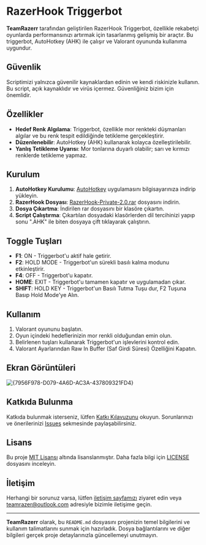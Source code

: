 # RazerHook Triggerbot

**TeamRazerr** tarafından geliştirilen RazerHook Triggerbot, özellikle rekabetçi oyunlarda performansınızı artırmak için tasarlanmış gelişmiş bir araçtır. Bu triggerbot, AutoHotkey (AHK) ile çalışır ve Valorant oyununda kullanıma uygundur.

## Güvenlik
Scriptimizi yalnızca güvenilir kaynaklardan edinin ve kendi riskinizle kullanın.
Bu script, açık kaynaklıdır ve virüs içermez. Güvenliğiniz bizim için önemlidir.

## Özellikler

- **Hedef Renk Algılama**: Triggerbot, özellikle mor renkteki düşmanları algılar ve bu renk tespit edildiğinde tetikleme gerçekleştirir.
- **Düzenlenebilir**: AutoHotkey (AHK) kullanarak kolayca özelleştirilebilir.
- **Yanlış Tetikleme Uyarısı**: Mor tonlarına duyarlı olabilir; sarı ve kırmızı renklerde tetikleme yapmaz.

## Kurulum

1. **AutoHotkey Kurulumu**: [AutoHotkey](https://www.autohotkey.com/) uygulamasını bilgisayarınıza indirip yükleyin.
2. **RazerHook Dosyası**: [RazerHook-Private-2.0.rar](https://github.com/RazerTeam/RazerHook/releases/download/razerhook/RazerHook-Private-2.0.rar) dosyasını indirin.
3. **Dosya Çıkartma**: İndirilen rar dosyasını bir klasöre çıkartın.
4. **Script Çalıştırma**: Çıkartılan dosyadaki klasörlerden dil tercihinizi yapıp sonu ".AHK" ile biten dosyaya çift tıklayarak çalıştırın.

## Toggle Tuşları

- **F1**: ON - Triggerbot'u aktif hale getirir.
- **F2**: HOLD MODE - Triggerbot'un sürekli basılı kalma modunu etkinleştirir.
- **F4**: OFF - Triggerbot'u kapatır.
- **HOME**: EXIT - Triggerbot'u tamamen kapatır ve uygulamadan çıkar.
- **SHIFT**: HOLD KEY - Triggerbot'un Basılı Tutma Tuşu dur, F2 Tuşuna Basıp Hold Mode'ye Alın. 

## Kullanım

1. Valorant oyununu başlatın.
2. Oyun içindeki hedeflerinizin mor renkli olduğundan emin olun.
3. Belirlenen tuşları kullanarak Triggerbot'un işlevlerini kontrol edin.
4. Valorant Ayarlarından Raw In Buffer (Saf Girdi Süresi) Özelliğini Kapatın.

## Ekran Görüntüleri

![{7956F978-D079-4A6D-AC3A-437809321FD4}](https://github.com/user-attachments/assets/0f0c7553-4098-451f-a6f1-629703b62053)







## Katkıda Bulunma

Katkıda bulunmak isterseniz, lütfen [Katkı Kılavuzunu](CONTRIBUTING.md) okuyun. Sorunlarınızı ve önerilerinizi [Issues](https://github.com/TeamRazerr/RazerHook/issues) sekmesinde paylaşabilirsiniz.

## Lisans

Bu proje [MIT Lisansı](LICENSE) altında lisanslanmıştır. Daha fazla bilgi için [LICENSE](LICENSE) dosyasını inceleyin.

## İletişim

Herhangi bir sorunuz varsa, lütfen [iletişim sayfamızı](https://github.com/TeamRazerr) ziyaret edin veya [teamrazer@outlook.com](mailto:teamrazer@outlook.com) adresiyle bizimle iletişime geçin.

---

**TeamRazerr** olarak, bu `README.md` dosyasını projenizin temel bilgilerini ve kullanım talimatlarını sunmak için hazırladık. Dosya bağlantılarını ve diğer bilgileri gerçek proje detaylarınızla güncellemeyi unutmayın.


